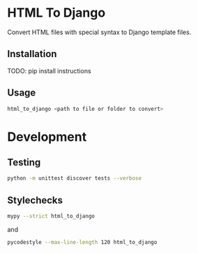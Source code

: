 HTML To Django
===

Convert HTML files with special syntax to Django template files.

Installation
---
TODO: pip install instructions

Usage
---
```bash
html_to_django <path to file or folder to convert>
```

Development
===

Testing
---
```bash
python -m unittest discover tests --verbose
```

Stylechecks
---
```bash
mypy --strict html_to_django
```
and
```bash
pycodestyle --max-line-length 120 html_to_django
```
